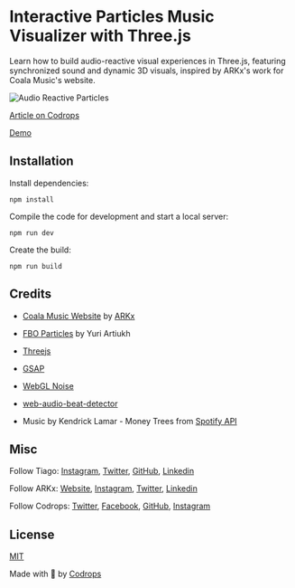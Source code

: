 # Interactive Particles Music Visualizer with Three.js

Learn how to build audio-reactive visual experiences in Three.js, featuring synchronized sound and dynamic 3D visuals, inspired by ARKx's work for Coala Music's website.

![Audio Reactive Particles](https://codrops-1f606.kxcdn.com/codrops/wp-content/uploads/2023/12/feature_particles-visualizer_high.gif)

[Article on Codrops](https://tympanus.net/codrops/?p=74700)

[Demo](https://tympanus.net/Tutorials/InteractiveParticlesMusicVisualizer/)

## Installation

Install dependencies:

```
npm install
```

Compile the code for development and start a local server:

```
npm run dev
```

Create the build:

```
npm run build
```

## Credits

- [Coala Music Website](https://coalamusic.com/) by [ARKx](https://arkx.cc)
- [FBO Particles](https://www.youtube.com/watch?v=oLH00MXTqNg) by Yuri Artiukh
- [Threejs](https://threejs.org/)
- [GSAP](https://gsap.com/)
- [WebGL Noise](https://github.com/ashima/webgl-noise)
- [web-audio-beat-detector](https://github.com/chrisguttandin/web-audio-beat-detector)

- Music by Kendrick Lamar - Money Trees from [Spotify API](https://developer.spotify.com/documentation/web-api/reference/get-track)

## Misc

Follow Tiago: [Instagram](https://instagram.com/tgcnzn), [Twitter](https://twitter.com/tgcnzn), [GitHub](https://github.com/tgcnzn), [Linkedin](https://www.linkedin.com/in/tcanzian/)

Follow ARKx: [Website](https://arkx.cc), [Instagram](https://instagram.com/arkx_cc), [Twitter](https://twitter.com/arkx_cc), [Linkedin](https://www.linkedin.com/company/arkx/)

Follow Codrops: [Twitter](http://www.twitter.com/codrops), [Facebook](http://www.facebook.com/codrops), [GitHub](https://github.com/codrops), [Instagram](https://www.instagram.com/codropsss/)

## License

[MIT](LICENSE)

Made with :blue_heart: by [Codrops](http://www.codrops.com)
